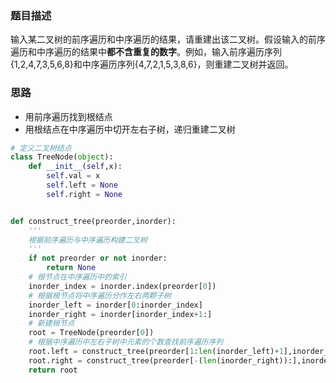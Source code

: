 ### 题目描述

输入某二叉树的前序遍历和中序遍历的结果，请重建出该二叉树。假设输入的前序遍历和中序遍历的结果中**都不含重复的数字**。例如，输入前序遍历序列{1,2,4,7,3,5,6,8}和中序遍历序列{4,7,2,1,5,3,8,6}，则重建二叉树并返回。

### 思路

- 用前序遍历找到根结点
- 用根结点在中序遍历中切开左右子树，递归重建二叉树

```python
# 定义二叉树结点
class TreeNode(object):
    def __init__(self,x):
        self.val = x
        self.left = None
        self.right = None


def construct_tree(preorder,inorder):
    '''
    根据前序遍历与中序遍历构建二叉树
    '''
    if not preorder or not inorder:
        return None
    # 根节点在中序遍历中的索引
    inorder_index = inorder.index(preorder[0])
    # 根据根节点将中序遍历分作左右两颗子树
    inorder_left = inorder[0:inorder_index]
    inorder_right = inorder[inorder_index+1:]
    # 新建根节点
    root = TreeNode(preorder[0])
    # 根据中序遍历中左右子树中元素的个数查找前序遍历序列
    root.left = construct_tree(preorder[1:len(inorder_left)+1],inorder_left)
    root.right = construct_tree(preorder[-(len(inorder_right)):],inorder_right)
    return root
```

